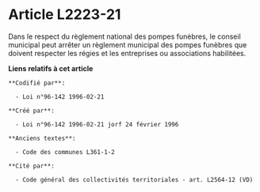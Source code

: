 # Article L2223-21

Dans le respect du règlement national des pompes funèbres, le conseil municipal peut arrêter un règlement municipal des
pompes funèbres que doivent respecter les régies et les entreprises ou associations habilitées.

**Liens relatifs à cet article**

	**Codifié par**:

	  - Loi n°96-142 1996-02-21

	**Créé par**:

	  - Loi n°96-142 1996-02-21 jorf 24 février 1996

	**Anciens textes**:

	  - Code des communes L361-1-2

	**Cité par**:

	  - Code général des collectivités territoriales - art. L2564-12 (VD)
